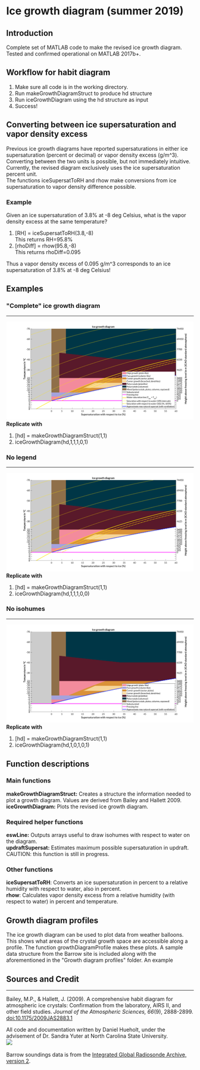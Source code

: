 # Ice growth diagram (summer 2019)
## Introduction
Complete set of MATLAB code to make the revised ice growth diagram. Tested and confirmed operational on MATLAB 2017b+.

## Workflow for habit diagram
1. Make sure all code is in the working directory.
2. Run makeGrowthDiagramStruct to produce hd structure
3. Run iceGrowthDiagram using the hd structure as input
4. Success!

## Converting between ice supersaturation and vapor density excess
Previous ice growth diagrams have reported supersaturations in either ice supersaturation (percent or decimal) or vapor density excess (g/m^3). Converting between the two units is possible, but not immediately intuitive. Currently, the revised diagram exclusively uses the ice supersaturation percent unit.  
The functions iceSupersatToRH and rhow make conversions from ice supersaturation to vapor density difference possible.
### Example 
Given an ice supersaturation of 3.8% at -8 deg Celsius, what is the vapor density excess at the same temperature?  
1. [RH] = iceSupersatToRH(3.8,-8)  
  This returns RH=95.8%
2. [rhoDiff] = rhow(95.8,-8)  
  This returns rhoDiff=0.095 
  
Thus a vapor density excess of 0.095 g/m^3 corresponds to an ice supersaturation of 3.8% at -8 deg Celsius!

## Examples
### "Complete" ice growth diagram
------
![Revised ice growth diagram with all habits, isohumes, legend, and other features](Demo/igd_complete.png)
**Replicate with**  
1. [hd] = makeGrowthDiagramStruct(1,1)
2. iceGrowthDiagram(hd,1,1,1,0,1)  

### No legend
------
![Revised ice growth diagram with everything except the legend](Demo/igd_isohumes_nolegend.png)
**Replicate with**  
1. [hd] = makeGrowthDiagramStruct(1,1)
2. iceGrowthDiagram(hd,1,1,1,0,0)

### No isohumes
------
![Revised ice growth diagram with no isohumes](Demo/igd_noisohumes.png)
**Replicate with**  
1. [hd] = makeGrowthDiagramStruct(1,1)
2. iceGrowthDiagram(hd,1,0,1,0,1)

## Function descriptions
### Main functions
**makeGrowthDiagramStruct:** Creates a structure the information needed to plot a growth diagram. Values are derived from Bailey and Hallett 2009.  
**iceGrowthDiagram:** Plots the revised ice growth diagram.

### Required helper functions
**eswLine:** Outputs arrays useful to draw isohumes with respect to water on the diagram.  
**updraftSupersat:** Estimates maximum possible supersaturation in updraft. CAUTION: this function is still in progress.  

### Other functions
**iceSupersatToRH**: Converts an ice supersaturation in percent to a relative humidity with respect to water, also in percent.  
**rhow**: Calculates vapor density excess from a relative humidity (with respect to water) in percent and temperature.

## Growth diagram profiles
The ice growth diagram can be used to plot data from weather balloons. This shows what areas of the crystal growth space are accessible along a profile. The function growthDiagramProfile makes these plots. A sample data structure from the Barrow site is included along with the aforementioned in the "Growth diagram profiles" folder. An example 

## Sources and Credit
------
Bailey, M.P., & Hallett, J. (2009). A comprehensive habit diagram for atmospheric ice crystals: Confirmation from the laboratory, AIRS II, and other field studies. *Journal of the Atmospheric Sciences, 66*(9), 2888-2899. [doi:10.1175/2009JAS2883.1](https://doi.org/10.1175/2009JAS2883.1)  

All code and documentation written by Daniel Hueholt, under the advisement of Dr. Sandra Yuter at North Carolina State University.  
[<img src="http://www.environmentanalytics.com/wp-content/uploads/2016/05/cropped-Environment_Analytics_Logo_Draft.png">](http://www.environmentanalytics.com)  

Barrow soundings data is from the [Integrated Global Radiosonde Archive, version 2](https://www.ncdc.noaa.gov/data-access/weather-balloon/integrated-global-radiosonde-archive).
